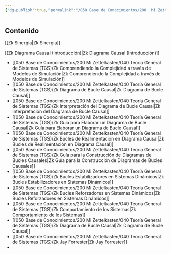 ```yaml
---
{"dg-publish":true,"permalink":"/050 Base de Conocimientos/200  Mi Zettelkasten/100 Docencia/Org1/2025/Clase 03 Sinergia y Recursividad/Zk 000 MOC Sinergia/","tags":["sinergia","recursividad","diagramaCausal"]}
---
```


## Contenido

[[Zk Sinergia\|Zk Sinergia]]

[[Zk Diagrama Causal (Introducción)\|Zk Diagrama Causal (Introducción)]]
- [[050 Base de Conocimientos/200  Mi Zettelkasten/040 Teoría General de Sistemas (TGS)/Zk Comprendiendo la Complejidad a través de Modelos de Simulación\|Zk Comprendiendo la Complejidad a través de Modelos de Simulación]]
- [[050 Base de Conocimientos/200  Mi Zettelkasten/040 Teoría General de Sistemas (TGS)/Zk Diagrama de Bucle Causal\|Zk Diagrama de Bucle Causal]]
- [[050 Base de Conocimientos/200  Mi Zettelkasten/040 Teoría General de Sistemas (TGS)/Zk Interpretación del Diagrama de Bucle Causal\|Zk Interpretación del Diagrama de Bucle Causal]]
- [[050 Base de Conocimientos/200  Mi Zettelkasten/040 Teoría General de Sistemas (TGS)/Zk Guía para Elaborar un  Diagrama de Bucle Causal\|Zk Guía para Elaborar un  Diagrama de Bucle Causal]]
- [[050 Base de Conocimientos/200  Mi Zettelkasten/040 Teoría General de Sistemas (TGS)/Zk Bucles de Realimentación en Diagrama Causal\|Zk Bucles de Realimentación en Diagrama Causal]]
- [[050 Base de Conocimientos/200  Mi Zettelkasten/040 Teoría General de Sistemas (TGS)/Zk Guía para la Construcción de Diagramas de Bucles Causales\|Zk Guía para la Construcción de Diagramas de Bucles Causales]]
- [[050 Base de Conocimientos/200  Mi Zettelkasten/040 Teoría General de Sistemas (TGS)/Zk Bucles Estabilizadores en Sistemas Dinámicos\|Zk Bucles Estabilizadores en Sistemas Dinámicos]]
- [[050 Base de Conocimientos/200  Mi Zettelkasten/040 Teoría General de Sistemas (TGS)/Zk Bucles Reforzadores en Sistemas Dinámicos\|Zk Bucles Reforzadores en Sistemas Dinámicos]]
- [[050 Base de Conocimientos/200  Mi Zettelkasten/040 Teoría General de Sistemas (TGS)/Zk Comportamiento de los Sistemas\|Zk Comportamiento de los Sistemas]]
- [[050 Base de Conocimientos/200  Mi Zettelkasten/040 Teoría General de Sistemas (TGS)/Zk Diagrama de Bucle Causal\|Zk Diagrama de Bucle Causal]]
- [[050 Base de Conocimientos/200  Mi Zettelkasten/040 Teoría General de Sistemas (TGS)/Zk Jay Forrester\|Zk Jay Forrester]]
- 